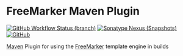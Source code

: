 # FreeMarker Maven Plugin
[![GitHub Workflow Status (branch)](https://img.shields.io/github/workflow/status/sdingel/freemarker-maven-plugin/Build/main)](https://github.com/sdingel/freemarker-maven-plugin/actions?query=workflow%3ABuild)
[![Sonatype Nexus (Snapshots)](https://img.shields.io/nexus/s/de.steffendingel/freemarker-maven-plugin?label=Snapshot%20at%20Sonatype%20OSSRH&server=https%3A%2F%2Foss.sonatype.org)](https://oss.sonatype.org/#nexus-search;gav~de.steffendingel~freemarker-maven-plugin~~~)
[![GitHub](https://img.shields.io/github/license/sdingel/freemarker-maven-plugin?label=License)](https://github.com/sdingel/freemarker-maven-plugin/blob/main/LICENSE)

[Maven](https://maven.apache.org/) Plugin for using the [FreeMarker](https://freemarker.apache.org/) template engine in builds
